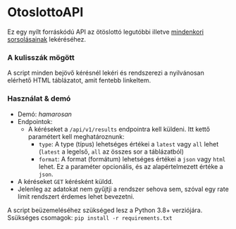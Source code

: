 # OtoslottoAPI
Ez egy nyílt forráskódú API az ötöslottó legutóbbi illetve [mindenkori sorsolásainak](https://bet.szerencsejatek.hu/cmsfiles/otos.html) lekéréséhez.

### A kulisszák mögött
A script minden bejövő kérésnél lekéri és rendszerezi a nyilvánosan elérhető HTML táblázatot, amit fentebb linkeltem.

### Használat & demó
- Demó: *hamarosan*
- Endpointok:
  - A kéréseket a ```/api/v1/results``` endpointra kell küldeni. Itt kettő paramétert kell meghatároznunk:
    - ```type```: A type (típus) lehetséges értékei a ```latest``` vagy ```all``` lehet (```latest``` a legelső, ```all``` az összes sor a táblázatból)
    - ```format```: A format (formátum) lehetséges értékei a ```json``` vagy ```html``` lehet. Ez a paraméter opcionális, és az alapértelmezett értéke a ```json```.
- A kéréseket ```GET``` kérésként küldd.
- Jelenleg az adatokat nem gyűjtji a rendszer sehova sem, szóval egy rate limit rendszert érdemes lehet bevezetni.

A script beüzemeléséhez szükséged lesz a Python 3.8+ verziójára. Ssükséges csomagok: ```pip install -r requirements.txt```
